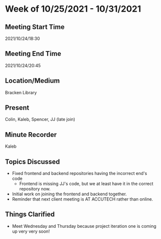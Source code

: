 # Week of 10/25/2021 - 10/31/2021

## Meeting Start Time

2021/10/24/18:30

## Meeting End Time

2021/10/24/20:45

## Location/Medium

Bracken Library

## Present

Colin, Kaleb, Spencer, JJ (late join)

## Minute Recorder

Kaleb

## Topics Discussed

- Fixed frontend and backend repositories having the incorrect end's code
  - Frontend is missing JJ's code, but we at least have it in the correct repository now.
- Initial work on joining the frontend and backend together.
- Reminder that next client meeting is AT ACCUTECH rather than online.

## Things Clarified

- Meet Wednesday and Thursday because project iteration one is coming up very very soon!
